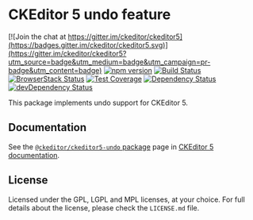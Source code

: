 CKEditor 5 undo feature
========================================

[![Join the chat at https://gitter.im/ckeditor/ckeditor5](https://badges.gitter.im/ckeditor/ckeditor5.svg)](https://gitter.im/ckeditor/ckeditor5?utm_source=badge&utm_medium=badge&utm_campaign=pr-badge&utm_content=badge)
[![npm version](https://badge.fury.io/js/%40ckeditor%2Fckeditor5-undo.svg)](https://www.npmjs.com/package/@ckeditor/ckeditor5-undo)
[![Build Status](https://travis-ci.org/ckeditor/ckeditor5-undo.svg?branch=master)](https://travis-ci.org/ckeditor/ckeditor5-undo)
[![BrowserStack Status](https://www.browserstack.com/automate/badge.svg?badge_key=d3hvenZqQVZERFQ5d09FWXdyT0ozVXhLaVltRFRjTTUyZGpvQWNmWVhUUT0tLUZqNlJ1YWRUd0RvdEVOaEptM1B2Q0E9PQ==--c9d3dee40b9b4471ff3fb516d9ecf8d09292c7e0)](https://www.browserstack.com/automate/public-build/d3hvenZqQVZERFQ5d09FWXdyT0ozVXhLaVltRFRjTTUyZGpvQWNmWVhUUT0tLUZqNlJ1YWRUd0RvdEVOaEptM1B2Q0E9PQ==--c9d3dee40b9b4471ff3fb516d9ecf8d09292c7e0)
[![Test Coverage](https://codeclimate.com/github/ckeditor/ckeditor5-undo/badges/coverage.svg)](https://codeclimate.com/github/ckeditor/ckeditor5-undo/coverage)
[![Dependency Status](https://david-dm.org/ckeditor/ckeditor5-undo/status.svg)](https://david-dm.org/ckeditor/ckeditor5-undo)
[![devDependency Status](https://david-dm.org/ckeditor/ckeditor5-undo/dev-status.svg)](https://david-dm.org/ckeditor/ckeditor5-undo?type=dev)

This package implements undo support for CKEditor 5.

## Documentation

See the [`@ckeditor/ckeditor5-undo` package](https://ckeditor5.github.io/docs/nightly/ckeditor5/latest/api/undo.html) page in [CKEditor 5 documentation](https://ckeditor5.github.io/docs/nightly/ckeditor5/latest/).

## License

Licensed under the GPL, LGPL and MPL licenses, at your choice. For full details about the license, please check the `LICENSE.md` file.
